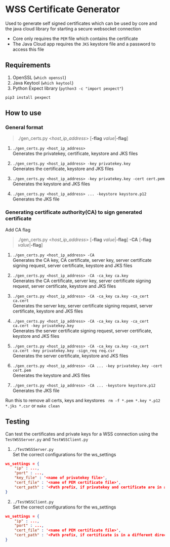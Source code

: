 # WSS Certificate Generator

Used to generate self signed certificates which can be used by core and the java cloud library for starting a secure websocket connection

- Core only requires the `PEM` file which contains the certificate
- The Java Cloud app requires the `JKS` keystore file and a password to access this file

## Requirements
1. OpenSSL (`which openssl`)
2. Java Keytool (`which keytool`)
3. Python Expect library (`python3 -c "import pexpect"`)
```
pip3 install pexpect
```
## How to use

### General format
> ./gen_certs.py <_host_ip_address_> [**-flag** _value_|**-flag**]

1. `./gen_certs.py <host_ip_address>`  
Generates the privatekey, certificate, keystore and JKS files

2. `./gen_certs.py <host_ip_address> -key privatekey.key`  
Generates the certificate, keystore and JKS files

3. `./gen_certs.py <host_ip_address> -key privatekey.key -cert cert.pem`  
Generates the keystore and JKS files

4. `./gen_certs.py <host_ip_address> ... -keystore keystore.p12`  
Generates the JKS file

### Generating certificate authority(CA) to sign generated certificate
Add CA flag
> ./gen_certs.py <_host_ip_address_> [**-flag** _value_|**-flag**] **-CA** [**-flag** _value_|**-flag**]

1. `./gen_certs.py <host_ip_address> -CA`  
Generates the CA key, CA certificate, server key, server certificate signing request, server certificate, keystore and JKS files

2. `./gen_certs.py <host_ip_address> -CA -ca_key ca.key`  
Generates the CA certificate, server key, server certificate signing request, server certificate, keystore and JKS files

3. `./gen_certs.py <host_ip_address> -CA -ca_key ca.key -ca_cert ca.cert`  
Generates the server key, server certificate signing request, server certificate, keystore and JKS files

4. `./gen_certs.py <host_ip_address> -CA -ca_key ca.key -ca_cert ca.cert -key privatekey.key`  
Generates the server certificate signing request, server certificate, keystore and JKS files

5. `./gen_certs.py <host_ip_address> -CA -ca_key ca.key -ca_cert ca.cert -key privatekey.key -sign_req req.csr`  
Generates the server certificate, keystore and JKS files

6. `./gen_certs.py <host_ip_address> -CA ... -key privatekey.key -cert cert.pem`  
Generates the keystore and JKS files

7. `./gen_certs.py <host_ip_address> -CA ... -keystore keystore.p12`  
Generates the JKS file

Run this to remove all certs, keys and keystores ``` rm -f *.pem *.key *.p12 *.jks *.csr``` or `make clean`

## Testing

Can test the certificates and private keys for a WSS connection using the `TestWSSServer.py` and `TestWSSClient.py`

1. `./TestWSSServer.py`  
Set the correct configurations for the ws_settings
``` json
ws_settings = {
    "ip" : ...,
    "port" : ...,
    "key_file" : '<name of privatekey file>',
    "cert_file" : '<name of PEM certificate file>',
    "cert_path" : '<Path prefix, if privatekey and certificate are in a different directory>'
}
```

2. `./TestWSSClient.py`  
Set the correct configurations for the ws_settings
``` json
ws_settings = {
    "ip" : ...,
    "port" : ...,
    "cert_file" : '<name of PEM certificate file>',
    "cert_path" : '<Path prefix, if certificate is in a different directory>'
}
```
